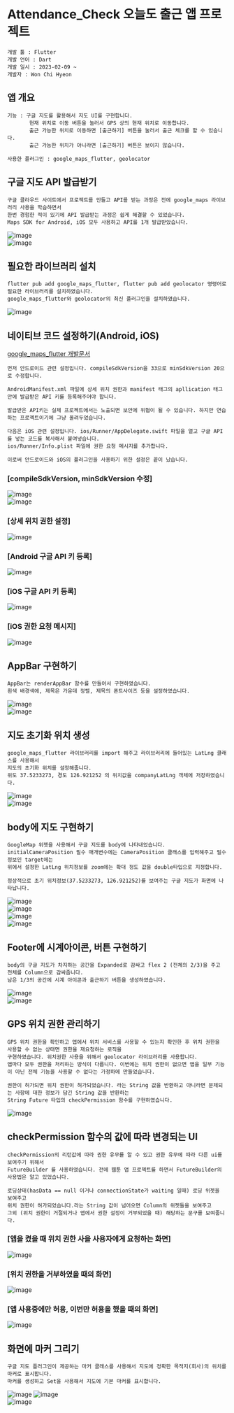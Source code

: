 # Attendance_Check 오늘도 출근 앱 프로젝트

```
개발 툴 : Flutter
개발 언어 : Dart
개발 일시 : 2023-02-09 ~
개발자 : Won Chi Hyeon
```

## 앱 개요
```
기능 : 구글 지도를 활용해서 지도 UI를 구현합니다.
       현재 위치로 이동 버튼을 눌러서 GPS 상의 현재 위치로 이동합니다.
       출근 가능한 위치로 이동하면 [출근하기] 버튼을 눌러서 출근 체크를 할 수 있습니다.
       출근 가능한 위치가 아니라면 [출근하기] 버튼은 보이지 않습니다.
       
사용한 플러그인 : google_maps_flutter, geolocator
```

## 구글 지도 API 발급받기
```
구글 클라우드 사이트에서 프로젝트를 만들고 API를 받는 과정은 전에 google_maps 라이브러리 사용을 학습하면서
한번 경험한 적이 있기에 API 발급받는 과정은 쉽게 해결할 수 있었습니다.
Maps SDK for Android, iOS 모두 사용하고 API를 1개 발급받았습니다.
```
![image](https://user-images.githubusercontent.com/58906858/217715999-37c18b5e-4dc0-400d-9858-7d568b25a1b0.png)   
![image](https://user-images.githubusercontent.com/58906858/217716053-a084640b-c995-4a50-8fd1-a8c8f398c5f5.png)

## 필요한 라이브러리 설치
```
flutter pub add google_maps_flutter, flutter pub add geolocator 명령어로 필요한 라이브러리를 설치하였습니다.
google_maps_flutter와 geolocator의 최신 플러그인을 설치하였습니다.
```
![image](https://user-images.githubusercontent.com/58906858/217716324-6cc260b1-6514-4946-a5a0-e1162747a8a1.png)

## 네이티브 코드 설정하기(Android, iOS)
[google_maps_flutter 개발문서](https://pub.dev/packages/google_maps_flutter)
```
먼저 안드로이드 관련 설정입니다. compileSdkVersion을 33으로 minSdkVersion 20으로 수정합니다.

AndroidManifest.xml 파일에 상세 위치 권한과 manifest 태그의 apllication 태그 안에 발급받은 API 키를 등록해주어야 합니다.

발급받은 API키는 실제 프로젝트에서는 노출되면 보안에 위협이 될 수 있습니다. 하지만 연습하는 프로젝트이기에 그냥 올려두었습니다.

다음은 iOS 관련 설정입니다. ios/Runner/AppDelegate.swift 파일을 열고 구글 API를 넣는 코드를 복사해서 붙여넣습니다.
ios/Runner/Info.plist 파일에 권한 요청 메시지를 추가합니다.

이로써 안드로이드와 iOS의 플러그인을 사용하기 위한 설정은 끝이 났습니다.
```
### [compileSdkVersion, minSdkVersion 수정]
![image](https://user-images.githubusercontent.com/58906858/217716979-ceb8a404-5fd0-4a84-a1a2-a796c1dac736.png)     
![image](https://user-images.githubusercontent.com/58906858/217717008-382a629d-7a52-47a3-a505-8e748db8c501.png)

### [상세 위치 권한 설정]
![image](https://user-images.githubusercontent.com/58906858/217717610-37be3f9e-3bf7-468d-8cf2-65819852e51e.png)

### [Android 구글 API 키 등록]
![image](https://user-images.githubusercontent.com/58906858/217717628-68b55424-b027-49ae-9836-2f91f3de1533.png)

### [iOS 구글 API 키 등록]
![image](https://user-images.githubusercontent.com/58906858/217718537-90b1ad6e-b74e-4b96-8260-81ab0663005d.png)

### [iOS 권한 요청 메시지] 
![image](https://user-images.githubusercontent.com/58906858/217718424-568efd98-8050-49bf-9043-501986980d99.png)

## AppBar 구현하기
```
AppBar는 renderAppBar 함수를 만들어서 구현하였습니다.
흰색 배경색에, 제목은 가운데 정렬, 제목의 폰트사이즈 등을 설정하였습니다.
```
![image](https://user-images.githubusercontent.com/58906858/217996556-89a20ff4-03cd-4cf3-9938-a0fdb50864fb.png)   
![image](https://user-images.githubusercontent.com/58906858/217996598-474ab492-2128-46d4-acda-422ca38a7f32.png)

## 지도 초기화 위치 생성
```
google_maps_flutter 라이브러리를 import 해주고 라이브러리에 들어있는 LatLng 클래스를 사용해서
지도의 초기화 위치를 설정해줍니다. 
위도 37.5233273, 경도 126.921252 의 위치값을 companyLatLng 객체에 저장하였습니다.
```
![image](https://user-images.githubusercontent.com/58906858/217997178-ad94342f-e6c5-4e07-9794-5960c97c31c5.png)      
![image](https://user-images.githubusercontent.com/58906858/217997235-45a9835b-b67c-4c9b-bff4-15f9b9524e14.png)

## body에 지도 구현하기
```
GoogleMap 위젯을 사용해서 구글 지도를 body에 나타내었습니다.
initialCameraPosition 필수 매개변수에는 CameraPosition 클래스를 입력해주고 필수 정보인 target에는 
위에서 설정한 LatLng 위치정보를 zoom에는 확대 정도 값을 double타입으로 지정합니다.

정상적으로 초기 위치정보(37.5233273, 126.921252)를 보여주는 구글 지도가 화면에 나타납니다.
```
![image](https://user-images.githubusercontent.com/58906858/217998071-b1d486b5-56e9-4894-9f16-31d4a4e5e484.png)         
![image](https://user-images.githubusercontent.com/58906858/217998136-55e51ee3-0221-416b-acf5-e15a9ec011eb.png)      
![image](https://user-images.githubusercontent.com/58906858/217998320-bcde9ada-e4c1-44bb-a1a9-e22e1d72a273.png)   
![image](https://user-images.githubusercontent.com/58906858/217998513-b7d4fdab-7039-464a-9a57-f5fde60e38c0.png)

## Footer에 시계아이콘, 버튼 구현하기
```
body의 구글 지도가 차지하는 공간을 Expanded로 감싸고 flex 2 (전체의 2/3)을 주고 전체를 Column으로 감싸줍니다.
남은 1/3의 공간에 시계 아이콘과 출근하기 버튼을 생성하였습니다.
```
![image](https://user-images.githubusercontent.com/58906858/217999503-7e2ce257-c5e0-4e1d-af5e-6ed58237e636.png)   
![image](https://user-images.githubusercontent.com/58906858/217999531-541553a9-0d9b-4d75-9b3b-e9c0fea42863.png)

## GPS 위치 권한 관리하기
```
GPS 위치 권한을 확인하고 앱에서 위치 서비스를 사용할 수 있는지 확인한 후 위치 권한을 사용할 수 없는 상태면 권한을 재요청하는 로직을
구현하였습니다. 위치권한 사용을 위해서 geolocator 라이브러리를 사용합니다.
앱마다 모두 권한을 처리하는 방식이 다릅니다. 이번에는 위치 권한이 없으면 앱을 일부 기능이 아닌 전체 기능을 사용할 수 없다는 가정하에 만들었습니다.

권한이 허가되면 위치 권한이 허가되었습니다. 라는 String 값을 반환하고 아니라면 문제되는 사항에 대한 정보가 담긴 String 값을 반환하는
String Future 타입의 checkPermission 함수를 구현하였습니다.
```
![image](https://user-images.githubusercontent.com/58906858/218001144-9635146d-773b-443b-bb9a-9c3ea4501581.png)


## checkPermission 함수의 값에 따라 변경되는 UI
```
checkPermission의 리턴값에 따라 권한 유무를 알 수 있고 권한 유무에 따라 다른 ui를 보여주기 위해서
FutureBuilder 를 사용하였습니다. 전에 웹툰 앱 프로젝트를 하면서 FutureBuilder의 사용법은 알고 있었습니다.

로딩상태(hasData == null 이거나 connectionState가 waiting 일때) 로딩 위젯을 보여주고
위치 권한이 허가되었습니다.라는 String 값이 넘어오면 Column의 위젯들을 보여주고
그외 (위치 권한이 거절되거나 앱에서 권한 설정이 거부되었을 때) 해당하는 문구를 보여줍니다.
```
### [앱을 켰을 때 위치 권한 사을 사용자에게 요청하는 화면]
![image](https://user-images.githubusercontent.com/58906858/218002965-b5b2862e-1e43-46e3-a16a-401b691a89ff.png)

### [위치 권한을 거부하였을 때의 화면]
![image](https://user-images.githubusercontent.com/58906858/218003087-1283cafa-9e56-4013-8612-c2bd776cbb21.png)

### [앱 사용중에만 허용, 이번만 허용을 했을 때의 화면]
![image](https://user-images.githubusercontent.com/58906858/218003470-87e12fb3-aacc-4aa7-832d-a61d4cc466dc.png)

## 화면에 마커 그리기
```
구글 지도 플러그인이 제공하는 마커 클래스를 사용해서 지도에 정확한 목적지(회사)의 위치를 마커로 표시합니다.
마커를 생성하고 Set을 사용해서 지도에 기본 마커를 표시합니다.
```
![image](https://user-images.githubusercontent.com/58906858/218236833-bf52023d-3cec-4c34-b195-27ab6b3aec01.png)
![image](https://user-images.githubusercontent.com/58906858/218236846-af876a6e-6194-4e2a-92fe-2908e8647620.png)   
![image](https://user-images.githubusercontent.com/58906858/218236861-95012a9f-b350-4506-9207-b4306d83e4fd.png)

